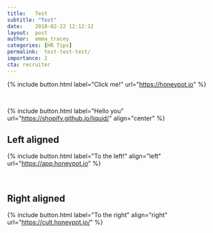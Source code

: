 ```yaml
---
title:   Test
subtitle: "Test"
date:    2018-02-22 12:12:12
layout:  post
author:  emma_tracey
categories: [HR Tips]
permalink:  test-test-test/
importance: 2
cta: recruiter
---
```


{% include button.html
  label="Click me!"
  url="https://honeypot.io"
%}

<br />

{% include button.html
  label="Hello you"
  url="https://shopify.github.io/liquid/"
  align="center"
%}

## Left aligned

{% include button.html
  label="To the left!"
  align="left"
  url="https://app.honeypot.io"
%}

<br />

## Right aligned

{% include button.html
  label="To the right"
  align="right"
  url="https://cult.honeypot.io/"
%}
